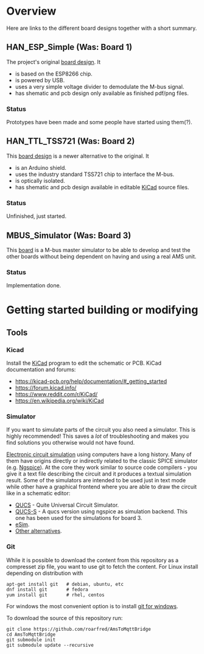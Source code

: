 
# Overview

Here are links to the different board designs together with a short summary.

## HAN_ESP_Simple (Was: Board 1)

The project's original [board design](HAN_ESP_Simple). It

* is based on the ESP8266 chip.
* is powered by USB.
* uses a very simple voltage divider to demodulate the M-bus signal.
* has shematic and pcb design only available as finished pdf/png files.

### Status

Prototypes have been made and some people have started using them(?).

## HAN_TTL_TSS721 (Was: Board 2)

This [board design](HAN_TTL_TSS721) is a newer alternative to the original. It

* is an Arduino shield.
* uses the industry standard TSS721 chip to interface the M-bus.
* is optically isolated.
* has shematic and pcb design available in editable [KiCad](http://www.kicad-pcb.org/) source files.

### Status

Unfinished, just started.

## MBUS_Simulator (Was: Board 3)

This [board](MBUS_Simulator) is a M-bus master simulator to be able to develop and
test the other boards without being dependent on having and using a real
AMS unit.

### Status

Implementation done.


# Getting started building or modifying

## Tools

### Kicad

Install the [KiCad](http://www.kicad-pcb.org/) program to edit the schematic or PCB.
KiCad documentation and forums:

* https://kicad-pcb.org/help/documentation/#_getting_started
* https://forum.kicad.info/
* https://www.reddit.com/r/KiCad/
* https://en.wikipedia.org/wiki/KiCad

### Simulator

If you want to simulate parts of the circuit you also need a simulator. This is
highly recommended! This saves a *lot* of troubleshooting and makes you find
solutions you otherwise would not have found.

[Electronic circuit simulation](https://en.wikipedia.org/wiki/Electronic_circuit_simulation)
using computers have a long history. Many of them have origins directly or indirectly
related to the classic SPICE simulator (e.g. [Ngspice](http://ngspice.sourceforge.net)).
At the core they work similar to source code compilers - you give it a text file
describing the circuit and it produces a textual simulation result. Some of the simulators
are intended to be used just in text mode while other have a graphical frontend where
you are able to draw the circuit like in a schematic editor:

 * [QUCS](http://qucs.sourceforge.net/) - Quite Universal Circuit Simulator.
 * [QUCS-S](https://ra3xdh.github.io/) - A qucs version using ngspice as simulation backend. This one has been used for the simulations for board 3.
 * [eSim](http://esim.fossee.in/).
 * [Other alternatives](https://en.wikipedia.org/wiki/List_of_free_electronics_circuit_simulators).

### Git

While it is possible to download the content from this repository as a compresset
zip file, you want to use git to fetch the content. For Linux install depending on
distribution with

```
apt-get install git   # debian, ubuntu, etc
dnf install git       # fedora
yum install git       # rhel, centos
```

For windows the most convenient option is to install [git for windows](https://git-scm.com/download/win).

To download the source of this repository run:

```
git clone https://github.com/roarfred/AmsToMqttBridge
cd AmsToMqttBridge
git submodule init
git submodule update --recursive
```


